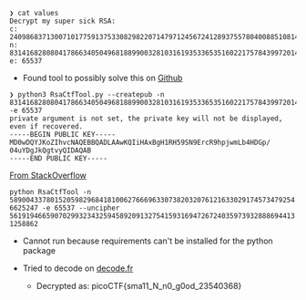 ```Console
❯ cat values
Decrypt my super sick RSA:
c: 240986837130071017759137533082982207147971245672412893755780400885108149004760496
n: 831416828080417866340504968188990032810316193533653516022175784399720141076262857
e: 65537
```

* Found tool to possibly solve this on [Github](https://github.com/Ganapati/RsaCtfTool)

```Console
❯ python3 RsaCtfTool.py --createpub -n 831416828080417866340504968188990032810316193533653516022175784399720141076262857 -e 65537
private argument is not set, the private key will not be displayed, even if recovered.
-----BEGIN PUBLIC KEY-----
MD0wDQYJKoZIhvcNAQEBBQADLAAwKQIiHAxBgH1RH59SN9ErcR9hpjwmLb4HDGp/
04uYDgJkQgtvyQIDAQAB
-----END PUBLIC KEY-----
```
[From StackOverflow](https://stackoverflow.com/questions/49878381/rsa-decryption-using-only-n-e-and-c)

`python RsaCtfTool -n 58900433780152059829684181006276669633073820320761216330291745734792546625247 -e 65537 --uncipher 56191946659070299323432594589209132754159316947267240359739328886944131258862`
 * Cannot run because requirements can't be installed for the python package

 * Tried to decode on [decode.fr](https://www.dcode.fr/rsa-cipher)
   * Decrypted as: picoCTF{sma11_N_n0_g0od_23540368}
